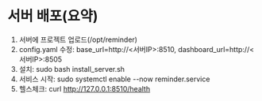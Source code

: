 # 서버 배포(요약)
1) 서버에 프로젝트 업로드(/opt/reminder)
2) config.yaml 수정: base_url=http://<서버IP>:8510, dashboard_url=http://<서버IP>:8505
3) 설치: sudo bash install_server.sh
4) 서비스 시작: sudo systemctl enable --now reminder.service
5) 헬스체크: curl http://127.0.0.1:8510/health
